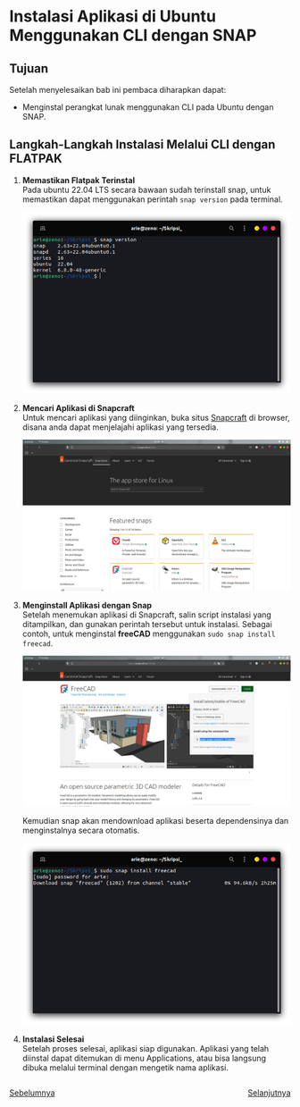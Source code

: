 # Instalasi Aplikasi di Ubuntu  Menggunakan CLI dengan SNAP
## Tujuan
Setelah menyelesaikan bab ini pembaca diharapkan dapat:
- Menginstal perangkat lunak menggunakan CLI pada Ubuntu dengan SNAP.

## Langkah-Langkah Instalasi Melalui CLI dengan FLATPAK
1. **Memastikan Flatpak Terinstal**<br>
   Pada ubuntu 22.04 LTS secara bawaan sudah terinstall snap, untuk memastikan dapat menggunakan perintah `snap version` pada terminal.
   <center> 

   ![icon](img/snap_ver.png)

   </center>

2. **Mencari Aplikasi di Snapcraft**<br>
   Untuk mencari aplikasi yang diinginkan, buka situs [Snapcraft](https://snapcraft.io/store) di browser, disana anda dapat menjelajahi aplikasi yang tersedia.

   <center> 

   ![icon](img/snap_browser.png)

   </center>


3. **Menginstall Aplikasi dengan Snap**<br>
   Setelah menemukan aplikasi di Snapcraft, salin script instalasi yang ditampilkan, dan gunakan perintah tersebut untuk instalasi. Sebagai contoh, untuk menginstal **freeCAD** menggunakan `sudo snap install freecad`.

   <center> 

   ![icon](img/snap_instal_script.png)

   </center>

   Kemudian snap akan mendownload aplikasi beserta dependensinya dan menginstalnya secara otomatis.

   <center> 

   ![icon](img/snap_proses.png)

   </center>

4. **Instalasi Selesai**<br>
   Setelah proses selesai, aplikasi siap digunakan. Aplikasi yang telah diinstal dapat ditemukan di menu Applications, atau bisa langsung dibuka melalui terminal dengan mengetik nama aplikasi.

<div style="display: flex; justify-content: space-between;">

<span>

[Sebelumnya](./instalasi_cli_flatpak.md) 

</span>

<span>

[Selanjutnya](./instalasi_deb_gui_ubuntu_software.md) 

</span>

</div>